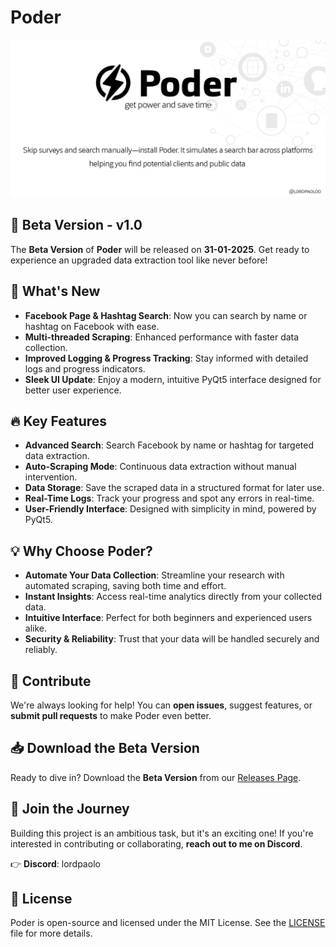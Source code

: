 # **Poder**

![Poder Banner](resources/banner.png)

## 🚀 Beta Version - v1.0

The **Beta Version** of **Poder** will be released on **31-01-2025**. Get ready to experience an upgraded data extraction tool like never before!

## 📌 What's New
- **Facebook Page & Hashtag Search**: Now you can search by name or hashtag on Facebook with ease.
- **Multi-threaded Scraping**: Enhanced performance with faster data collection.
- **Improved Logging & Progress Tracking**: Stay informed with detailed logs and progress indicators.
- **Sleek UI Update**: Enjoy a modern, intuitive PyQt5 interface designed for better user experience.

## 🔥 Key Features
- **Advanced Search**: Search Facebook by name or hashtag for targeted data extraction.
- **Auto-Scraping Mode**: Continuous data extraction without manual intervention.
- **Data Storage**: Save the scraped data in a structured format for later use.
- **Real-Time Logs**: Track your progress and spot any errors in real-time.
- **User-Friendly Interface**: Designed with simplicity in mind, powered by PyQt5.

## 💡 Why Choose Poder?
- **Automate Your Data Collection**: Streamline your research with automated scraping, saving both time and effort.
- **Instant Insights**: Access real-time analytics directly from your collected data.
- **Intuitive Interface**: Perfect for both beginners and experienced users alike.
- **Security & Reliability**: Trust that your data will be handled securely and reliably.

## 📣 Contribute
We're always looking for help! You can **open issues**, suggest features, or **submit pull requests** to make Poder even better.

## 📥 Download the Beta Version
Ready to dive in? Download the **Beta Version** from our [Releases Page](https://github.com/lordpaoloo/Poder/releases).

## 🌟 Join the Journey
Building this project is an ambitious task, but it's an exciting one! If you're interested in contributing or collaborating, **reach out to me on Discord**.

👉 **Discord**: lordpaolo

## 📜 License
Poder is open-source and licensed under the MIT License. See the [LICENSE](LICENSE) file for more details.
